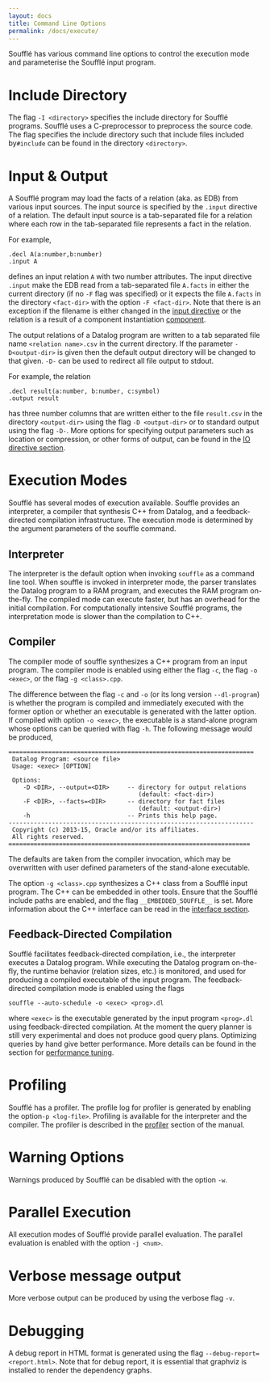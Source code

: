 ```yaml
---
layout: docs
title: Command Line Options
permalink: /docs/execute/
---
```


Soufflé has various command line options to control the execution mode and parameterise the Soufflé input program.

# Include Directory

The flag ```-I <directory>``` specifies the include directory for Soufflé programs. Soufflé uses a C-preprocessor to preprocess the source code. The flag specifies the include directory such that include files included by```#include``` can be found in the directory ```<directory>```.

# Input & Output

A Soufflé program may load the facts of a relation (aka. as EDB) from various input sources.
The input source is specified by the ```.input``` directive of a relation.
The default input source is a tab-separated file for a relation where
each row in the tab-separated file represents a fact in the relation. 

For example, 
```
.decl A(a:number,b:number)
.input A 
```
defines an input relation ```A``` with two number attributes. 
The input directive ```.input``` make the EDB read from 
a tab-separated file ```A.facts``` in either the current directory (if no ```-F``` flag was specified) or it expects the file ```A.facts``` in the directory ```<fact-dir>``` with the option ```-F <fact-dir>```. 
Note that there is an exception if the filename is either changed in the [input directive](/docs/io) or the relation is a result of a component instantiation [component](components). 

The output relations of a Datalog program are written to a tab separated file name ```<relation name>.csv``` in the current directory. If the parameter ```-D<output-dir>``` is given then the default output directory will be changed to that given. ```-D-``` can be used to redirect all file output to stdout.

For example, the relation  
```
.decl result(a:number, b:number, c:symbol)
.output result
```
has three number columns that are written either to the file ```result.csv``` in the directory ```<output-dir>``` using the flag ```-D <output-dir>```  or to standard output using the flag ```-D-```. More options for specifying output parameters such as location or compression, or other forms of output, can be found in the [IO directive section](/docs/io).

# Execution Modes

Soufflé has several modes of execution available. Souffle provides an interpreter, a compiler that synthesis C++ from Datalog, and a feedback-directed compilation infrastructure. 
The execution mode is determined by the argument parameters of the souffle command.

## Interpreter

The interpreter is the default option when invoking ```souffle``` as a command line tool. When souffle is invoked in interpreter mode, the parser translates the Datalog program to a RAM program, and executes the RAM program on-the-fly. The compiled mode can execute faster, but has an overhead for the initial compilation. For computationally intensive Soufflé programs, the interpretation mode is slower than the compilation to C++.

## Compiler 

The compiler mode of souffle synthesizes a C++ program from an input program. The compiler mode is enabled using either the flag ```-c```, the flag ```-o <exec>```, or the flag ```-g <class>.cpp```.  

The difference between the flag ```-c``` and ```-o``` (or its long version ```--dl-program```) is whether the program is compiled and immediately executed with the former option or whether an executable is generated with the latter option. If compiled with option ```-o <exec>```, the executable is a stand-alone program whose options can be queried with flag ```-h```. The following message would be produced,

```
====================================================================
 Datalog Program: <source file>
 Usage: <exec> [OPTION]

 Options:
    -D <DIR>, --output=<DIR>     -- directory for output relations
                                    (default: <fact-dir>) 
    -F <DIR>, --facts=<DIR>      -- directory for fact files
                                    (default: <output-dir>) 
    -h                           -- Prints this help page.
--------------------------------------------------------------------
 Copyright (c) 2013-15, Oracle and/or its affiliates.
 All rights reserved.
===================================================================
```

The defaults are taken from the compiler invocation, which may be overwritten with user defined parameters of the stand-alone executable. 

The option ```-g <class>.cpp``` synthesizes a C++ class from a Soufflé input program. The C++ can be embedded in other tools. Ensure that the Soufflé include paths are enabled, and the flag ```__EMBEDDED_SOUFFLE__``` is set. More information about the C++ interface can be read in the [interface section](/docs/interface/).

## Feedback-Directed Compilation

Soufflé facilitates feedback-directed compilation, i.e., the interpreter executes a Datalog program. While executing the Datalog program on-the-fly, the runtime behavior (relation sizes, etc.) is monitored, and used for producing a compiled executable of the input program. The feedback-directed compilation mode is enabled using the flags
```
souffle --auto-schedule -o <exec> <prog>.dl
```
where ```<exec>``` is the executable generated by the input program ```<prog>.dl``` using feedback-directed compilation. 
At the moment the query planner is still very experimental and does not produce good query plans. Optimizing queries by hand give better performance. More details can be found in the section for [performance tuning](tuning).  

# Profiling 

Soufflé has a profiler. The profile log for profiler is generated by enabling 
the option```-p <log-file>```. Profiling is available for the interpreter and
the compiler.  The profiler is described in the [profiler](/docs/profiler) section of the manual. 

# Warning Options

Warnings produced by Soufflé can be disabled with the option ```-w```.

# Parallel Execution

All execution modes of Soufflé provide parallel evaluation. The parallel evaluation is enabled with the option ```-j <num>```. 

# Verbose message output
More verbose output can be produced by using the verbose flag ```-v```. 

# Debugging 
A debug report in HTML format is generated using the flag ```--debug-report=<report.html>```. Note that for debug report, it is essential that graphviz is installed to render the dependency graphs. 
